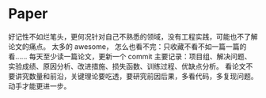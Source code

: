 # Paper
好记性不如烂笔头，更何况针对自己不熟悉的领域，没有工程实践，可能也不了解论文的痛点。
太多的 awesome， 怎么也看不完：只收藏不看不如一篇一篇的看……
每天至少读一篇论文，更新一个 commit
主要记录：项目组、解决问题、实验成绩、原因分析、改进措施、损失函数、训练过程、优缺点分析。
看论文不要讲究数量和前沿，关键理论要吃透，要研究前因后果，多看代码，多复现问题。动手才能更进一步。
